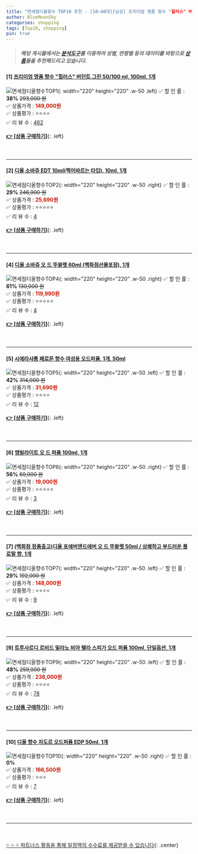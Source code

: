 ```yaml
---
title: "면세점디올향수 TOP10 추천 - [10~40대][남성] 프리미엄 명품 향수 "힐러스" 버던트 그린 50/100 ml, 100ml, 1개"
author: BlueMoonSky
categories: shopping
tags: [Top10, shopping]
pin: true
---
```


> ##### 해당 게시물에서는 [**분석도구**](https://itemscout.io/)를 이용하여 **성별**, **연령별** 등의 데이터를 바탕으로 [**상품**](https://link.coupang.com/a/baae76)들을 추천해드리고 있습니다.

#### [1] [프리미엄 명품 향수 "힐러스" 버던트 그린 50/100 ml, 100ml, 1개](https://link.coupang.com/re/AFFSDP?lptag=AF5964186&subid=bluemoonsky6999&pageKey=7479166346&traceid=V0-153&itemId=19532238198&vendorItemId=86296652425)
![면세점디올향수TOP1](https://thumbnail7.coupangcdn.com/thumbnails/remote/230x230ex/image/vendor_inventory/775f/12726f41554a0c34b873e7acb1608dda6aea665631d88958e7e8098d9f07.jpg){: width="220" height="220" .w-50 .left}
✅ 할 인 률 : **38%** ~~<del class="base-price"> 293,000  </del>원~~<br>
✅ 상품가격 : <span style="color:#cb1400"> **149,000원** </span><br>
✅ 상품평가 : ⭐⭐⭐⭐<br>
✅ 리 뷰 수 : [462](https://link.coupang.com/re/AFFSDP?lptag=AF5964186&subid=bluemoonsky6999&pageKey=7479166346&traceid=V0-153&itemId=19532238198&vendorItemId=86296652425)<br>
<br>
[**👉  [상품 구매하기]**](https://link.coupang.com/re/AFFSDP?lptag=AF5964186&subid=bluemoonsky6999&pageKey=7479166346&traceid=V0-153&itemId=19532238198&vendorItemId=86296652425){: .left}
<br>
<br>
<br>

***

#### [2] [디올 소바쥬 EDT 10ml(찍어바르는 타입), 10ml, 1개](https://link.coupang.com/re/AFFSDP?lptag=AF5964186&subid=bluemoonsky6999&pageKey=230051857&traceid=V0-153&itemId=729544712&vendorItemId=4845075329)
![면세점디올향수TOP2](https://thumbnail10.coupangcdn.com/thumbnails/remote/230x230ex/image/vendor_inventory/23c1/f6f25170ba755b65e65f45c59408f839d7fcab32df9a3c9a1c1fe50065d6.jpg){: width="220" height="220" .w-50 .right}
✅ 할 인 률 : **29%** ~~<del class="base-price"> 246,900  </del>원~~<br>
✅ 상품가격 : <span style="color:#cb1400"> **25,690원** </span><br>
✅ 상품평가 : ⭐⭐⭐⭐⭐<br>
✅ 리 뷰 수 : [4](https://link.coupang.com/re/AFFSDP?lptag=AF5964186&subid=bluemoonsky6999&pageKey=230051857&traceid=V0-153&itemId=729544712&vendorItemId=4845075329)<br>
<br>
[**👉  [상품 구매하기]**](https://link.coupang.com/re/AFFSDP?lptag=AF5964186&subid=bluemoonsky6999&pageKey=230051857&traceid=V0-153&itemId=729544712&vendorItemId=4845075329){: .left}
<br>
<br>
<br>

***

#### [4] [디올 소바쥬 오 드 뚜왈렛 60ml (백화점선물포장), 1개](https://link.coupang.com/re/AFFSDP?lptag=AF5964186&subid=bluemoonsky6999&pageKey=7443480524&traceid=V0-153&itemId=19361035249&vendorItemId=86157405438)
![면세점디올향수TOP4](https://thumbnail9.coupangcdn.com/thumbnails/remote/230x230ex/image/vendor_inventory/73e6/42c26a32a1858afd4cf43533451b5ca320d4a1fec477a44f598f7244d5e3.PNG){: width="220" height="220" .w-50 .right}
✅ 할 인 률 : **61%** ~~<del class="base-price"> 130,000  </del>원~~<br>
✅ 상품가격 : <span style="color:#cb1400"> **119,990원** </span><br>
✅ 상품평가 : ⭐⭐⭐⭐⭐<br>
✅ 리 뷰 수 : [4](https://link.coupang.com/re/AFFSDP?lptag=AF5964186&subid=bluemoonsky6999&pageKey=7443480524&traceid=V0-153&itemId=19361035249&vendorItemId=86157405438)<br>
<br>
[**👉  [상품 구매하기]**](https://link.coupang.com/re/AFFSDP?lptag=AF5964186&subid=bluemoonsky6999&pageKey=7443480524&traceid=V0-153&itemId=19361035249&vendorItemId=86157405438){: .left}
<br>
<br>
<br>

***

#### [5] [시에라샤통 페로몬 향수 여성용 오드퍼퓸, 1개, 50ml](https://link.coupang.com/re/AFFSDP?lptag=AF5964186&subid=bluemoonsky6999&pageKey=1287418&traceid=V0-153&itemId=5583751&vendorItemId=86318991753)
![면세점디올향수TOP5](https://thumbnail10.coupangcdn.com/thumbnails/remote/230x230ex/image/vendor_inventory/91d2/2c104543a72c030860a1b289576623cc0aaec8df23fb1d5069c1772d4ac7.PNG){: width="220" height="220" .w-50 .left}
✅ 할 인 률 : **42%** ~~<del class="base-price"> 314,000  </del>원~~<br>
✅ 상품가격 : <span style="color:#cb1400"> **31,690원** </span><br>
✅ 상품평가 : ⭐⭐⭐⭐<br>
✅ 리 뷰 수 : [12](https://link.coupang.com/re/AFFSDP?lptag=AF5964186&subid=bluemoonsky6999&pageKey=1287418&traceid=V0-153&itemId=5583751&vendorItemId=86318991753)<br>
<br>
[**👉  [상품 구매하기]**](https://link.coupang.com/re/AFFSDP?lptag=AF5964186&subid=bluemoonsky6999&pageKey=1287418&traceid=V0-153&itemId=5583751&vendorItemId=86318991753){: .left}
<br>
<br>
<br>

***

#### [6] [엠빌라이트 오 드 퍼퓸 100ml, 1개](https://link.coupang.com/re/AFFSDP?lptag=AF5964186&subid=bluemoonsky6999&pageKey=6147144723&traceid=V0-153&itemId=11837897465&vendorItemId=79111269678)
![면세점디올향수TOP6](https://thumbnail8.coupangcdn.com/thumbnails/remote/230x230ex/image/vendor_inventory/edcf/f18e853977d64cb9e865302d0ee18055c4e01bf8b7ae86f7d154798bfe3f.jpg){: width="220" height="220" .w-50 .right}
✅ 할 인 률 : **56%** ~~<del class="base-price"> 69,000  </del>원~~<br>
✅ 상품가격 : <span style="color:#cb1400"> **19,000원** </span><br>
✅ 상품평가 : ⭐⭐⭐⭐⭐<br>
✅ 리 뷰 수 : [3](https://link.coupang.com/re/AFFSDP?lptag=AF5964186&subid=bluemoonsky6999&pageKey=6147144723&traceid=V0-153&itemId=11837897465&vendorItemId=79111269678)<br>
<br>
[**👉  [상품 구매하기]**](https://link.coupang.com/re/AFFSDP?lptag=AF5964186&subid=bluemoonsky6999&pageKey=6147144723&traceid=V0-153&itemId=11837897465&vendorItemId=79111269678){: .left}
<br>
<br>
<br>

***

#### [7] [(백화점 정품출고)디올 포에버앤드에버 오 드 뚜왈렛 50ml / 상쾌하고 부드러운 플로랄 향, 1개](https://link.coupang.com/re/AFFSDP?lptag=AF5964186&subid=bluemoonsky6999&pageKey=1764613462&traceid=V0-153&itemId=19013491920&vendorItemId=86138102071)
![면세점디올향수TOP7](https://thumbnail10.coupangcdn.com/thumbnails/remote/230x230ex/image/vendor_inventory/98ec/6dad0132cb3a27f2204d0e388fbc209ced551961212211bf428b4db06f42.jpg){: width="220" height="220" .w-50 .left}
✅ 할 인 률 : **29%** ~~<del class="base-price"> 192,000  </del>원~~<br>
✅ 상품가격 : <span style="color:#cb1400"> **148,000원** </span><br>
✅ 상품평가 : ⭐⭐⭐⭐<br>
✅ 리 뷰 수 : [9](https://link.coupang.com/re/AFFSDP?lptag=AF5964186&subid=bluemoonsky6999&pageKey=1764613462&traceid=V0-153&itemId=19013491920&vendorItemId=86138102071)<br>
<br>
[**👉  [상품 구매하기]**](https://link.coupang.com/re/AFFSDP?lptag=AF5964186&subid=bluemoonsky6999&pageKey=1764613462&traceid=V0-153&itemId=19013491920&vendorItemId=86138102071){: .left}
<br>
<br>
<br>

***

#### [9] [트루사르디 르비드 밀라노 비아 텔라 스피가 오드 퍼퓸 100ml, 단일옵션, 1개](https://link.coupang.com/re/AFFSDP?lptag=AF5964186&subid=bluemoonsky6999&pageKey=6538565482&traceid=V0-153&itemId=14547863387&vendorItemId=84477034729)
![면세점디올향수TOP9](https://thumbnail10.coupangcdn.com/thumbnails/remote/230x230ex/image/vendor_inventory/c7e9/cb60e1af5267b2f00fb8a932304cc097455145bdfbb1e259a573af2e253b.jpg){: width="220" height="220" .w-50 .left}
✅ 할 인 률 : **48%** ~~<del class="base-price"> 259,000  </del>원~~<br>
✅ 상품가격 : <span style="color:#cb1400"> **238,000원** </span><br>
✅ 상품평가 : ⭐⭐⭐⭐<br>
✅ 리 뷰 수 : [78](https://link.coupang.com/re/AFFSDP?lptag=AF5964186&subid=bluemoonsky6999&pageKey=6538565482&traceid=V0-153&itemId=14547863387&vendorItemId=84477034729)<br>
<br>
[**👉  [상품 구매하기]**](https://link.coupang.com/re/AFFSDP?lptag=AF5964186&subid=bluemoonsky6999&pageKey=6538565482&traceid=V0-153&itemId=14547863387&vendorItemId=84477034729){: .left}
<br>
<br>
<br>

***

#### [10] [디올 향수 자도르 오드퍼퓸 EDP 50ml, 1개](https://link.coupang.com/re/AFFSDP?lptag=AF5964186&subid=bluemoonsky6999&pageKey=7084189672&traceid=V0-153&itemId=279803330&vendorItemId=84474140479)
![면세점디올향수TOP10](https://thumbnail9.coupangcdn.com/thumbnails/remote/230x230ex/image/vendor_inventory/5738/cdb0e907e7e2b80fa13cd36491c3c856957efd2c03602f2094d8c553379b.jpg){: width="220" height="220" .w-50 .right}
✅ 할 인 률 : **0%** <br>
✅ 상품가격 : <span style="color:#cb1400"> **166,500원** </span><br>
✅ 상품평가 : ⭐⭐⭐<br>
✅ 리 뷰 수 : [7](https://link.coupang.com/re/AFFSDP?lptag=AF5964186&subid=bluemoonsky6999&pageKey=7084189672&traceid=V0-153&itemId=279803330&vendorItemId=84474140479)<br>
<br>
[**👉  [상품 구매하기]**](https://link.coupang.com/re/AFFSDP?lptag=AF5964186&subid=bluemoonsky6999&pageKey=7084189672&traceid=V0-153&itemId=279803330&vendorItemId=84474140479){: .left}
<br>
<br>
<br>

***
<br><br>[💦 💦 💦 파트너스 활동을 통해 일정액의 수수료를 제공받을 수 있습니다](https://link.coupang.com/a/baae76){: .center}